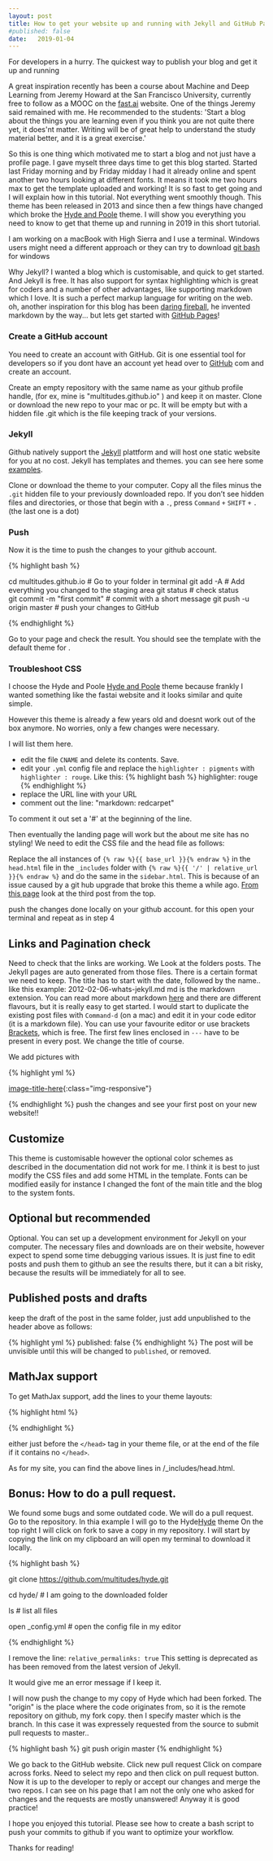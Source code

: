 ```yaml
---
layout: post
title: How to get your website up and running with Jekyll and GitHub Pages  
#published: false
date:   2019-01-04 
---
```

<div class="message">
For developers in a hurry. The quickest way to publish your blog and get it up and running 
</div>

A great inspiration recently has been a course about Machine and Deep Learning from Jeremy Howard at the San Francisco University, currently free to follow as a MOOC on the [fast.ai](https://course.fast.ai) website. One of the things Jeremy said remained with me. He recommended to the students: 'Start a blog about the things you are learning even if you think you are not quite there yet, it does'nt matter. Writing will be of great help to understand the study material better, and it is a great exercise.'

So this is one thing which motivated me to start a blog and not just have a profile page. I gave myselt three days time to get this blog started. Started last Friday morning and by Friday midday I had it already online and spent another two hours looking at different fonts. It means it took me two hours max to get the template uploaded and working! It is so fast to get going and I will explain how in this tutorial. Not everything went smoothly though. This theme has been released in 2013 and since then a few things have changed which broke the [Hyde and Poole](https://github.com/poole/hyde) theme. I will show you everything you need to know to get that theme up and running in 2019 in this short tutorial.

I am working on a macBook with High Sierra and I use a terminal. Windows users might need a different approach or they can try to download [git bash](https://gitforwindows.org) for windows 

Why Jekyll? I wanted a blog which is customisable, and quick to get started. And Jekyll is free. It has also support for syntax highlighting which is great for coders and a number of other advantages, like supporting markdown which I love. It is such a perfect markup language for writing on the web.
oh, another inspiration for this blog has been [daring fireball](https://daringfireball.net), he invented markdown by the way... but lets get started with [GitHub Pages](https://pages.github.com)! 

### Create a GitHub account
You need to create an account with GitHub. Git is one essential tool for developers so if you dont have an account yet head over to [GitHub](https://github.com) com and create an account.

Create an empty repository with the same name as your github profile handle, (for ex, mine is "multitudes.github.io" ) and keep it on master. Clone or download the new repo to your mac or pc. It will be empty but with a hidden file .git which is the file keeping track of your versions.

### Jekyll

Github natively support the [Jekyll](http://jekyllrb.com) plattform and will host one static website for you at no cost. Jekyll has templates and themes. you can see here some [examples](https://jekyllrb.com/showcase/).

Clone or download the theme to your computer. Copy all the files minus the `.git` hidden file to your previously downloaded repo.
If you don’t see hidden files and directories, or those that begin with a `.`, press `Command` `+` `SHIFT` `+` `.` (the last one is a dot)

### Push

Now it is the time to push the changes to your github account.

{% highlight bash %}

cd multitudes.github.io  # Go to your folder in terminal
git add -A               # Add everything you changed to the staging area
git status               # check status    
git commit -m "first commit"        # commit with a short message 
git push -u origin master           # push your changes to GitHub

{% endhighlight %}

Go to your page and check the result. You should see the template with the default theme for .

### Troubleshoot CSS

I choose the Hyde and Poole [Hyde and Poole](https://github.com/poole/hyde) theme because frankly I wanted something like the fastai website and it looks similar and quite simple.

However this theme is already a few years old and doesnt work out of the box anymore. No worries, only a few changes were necessary.

I will list them here. 
- edit the file `CNAME` and delete its contents. Save.
- edit your `.yml` config file and replace the `highlighter : pigments` with `highlighter : rouge`. Like this:
{% highlight bash %}
highlighter:      rouge
{% endhighlight %}
- replace the URL line with your URL
- comment out the line: "markdown:         redcarpet"

To comment it out set a '#' at the beginning of the line.

Then eventually the landing page will work but the about me site has no styling! We need to edit the CSS file and the head file as follows:

Replace the all instances of `{% raw %}{{ base_url }}{% endraw %}` in the `head.html` file in the `_includes` folder with `{% raw %}{{ '/' | relative_url }}{% endraw %}` and do the same in the `sidebar.html`. 
This is because of an issue caused by a git hub upgrade that broke this theme a while ago. 
[From this page](https://github.com/poole/hyde/issues/213) look at the third post from the top.

push the changes done locally on your github account. for this 
open your terminal and repeat as in step 4

## Links and Pagination check

Need to check that the links are working. We Look at the folders posts.
The Jekyll pages are auto generated from those files. There is a certain format we need to keep. The title has to start with the date, followed by the name.. like this example:
2012-02-06-whats-jekyll.md
md is the markdown extension. You can read more about markdown [here](https://daringfireball.net/projects/markdown/) and there are different flavours, but it is really easy to get started.
I would start to duplicate the existing post files with `Command-d` (on a mac) and edit it in your code editor (it is a markdown file). You can use your favourite editor or use brackets [Brackets](http://brackets.io), which is free. The first few lines enclosed in `---` have to be present in every post. We change the title of course.

We add pictures with

{% highlight yml %}

[image-title-here](/path/to/image.jpg){:class="img-responsive"}

{% endhighlight %}
push the changes and see your first post on your new website!!


## Customize 

This theme is customisable however the optional color schemes as described in the documentation did not work for me. I think it is best to just modify the CSS files and add some HTML in the template. Fonts can be modified easily for instance I changed the font of the main title and the blog to the system fonts.  

## Optional but recommended

Optional. You can set up a development environment for Jekyll on your computer. The necessary files and downloads are on their website, however expect to spend some time debugging various issues. It is just fine to edit posts and push them to github an see the results there, but it can a bit risky, because the results will be immediately for all to see. 

## Published posts and drafts 

keep the draft of the post in the same folder, just add unpublished to the header above as follows:

{% highlight yml %}
published: false
{% endhighlight %}
The post will be unvisible until this will be changed to `published`, or removed.

## MathJax support 

To get MathJax support, add the lines to your theme layouts:

{% highlight html %}
<!-- Mathjax Support -->
<script type="text/javascript" async
  src="https://cdn.mathjax.org/mathjax/latest/MathJax.js?config=TeX-MML-AM_CHTML">
</script>
{% endhighlight %}

either just before the `</head>` tag in your theme file, or at the end of the file if it contains no `</head>`.

As for my site, you can find the above lines in /_includes/head.html.

## Bonus: How to do a pull request.

We found some bugs and some outdated code. We will do a pull request.
Go to the repository. In thia example I will go to the Hyde[Hyde](https://github.com/poole/hyde) theme
On the top right I will click on fork to save a copy in my repository.
I will start by copying the link on my clipboard an will open my terminal to download it locally.

{% highlight bash %}

git clone https://github.com/multitudes/hyde.git

cd hyde/            # I am going to the downloaded folder

ls                  # list all files

open _config.yml    # open the config file in my editor


{% endhighlight %}

I remove the line: `relative_permalinks: true` 
This setting is deprecated as has been removed from the latest version of Jekyll.

It would give me an error message if I keep it.

I will now push the change to my copy of Hyde which had been forked.
The "origin" is the place where the code originates from, so it is the remote repository on github, my fork copy. then I specify master which is the branch. In this case it was expressely requested from the source to submit pull requests to master..

{% highlight bash %}
git push origin master
{% endhighlight %}

We go back to the GitHub website.
Click new pull request
Click on compare across forks. Need to select my repo and then click on pull request button.
Now it is up to the developer to reply or accept our changes and merge the two repos.
I can see on his page that I am not the only one who asked for changes and the requests are mostly unanswered! Anyway it is good practice!

I hope you enjoyed this tutorial. Please see how to create a bash script to push your commits to github if you want to optimize your workflow.

Thanks for reading!